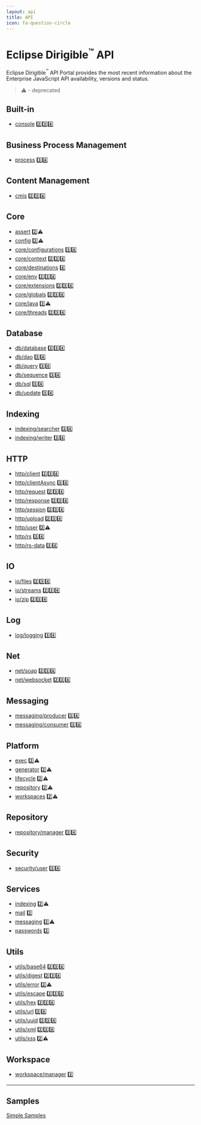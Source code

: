 ```yaml
---
layout: api
title: API
icon: fa-question-circle
---
```


Eclipse Dirigible<sup>&trade;</sup> API
===

Eclipse Dirigible<sup>&trade;</sup> API Portal provides the most recent information about the Enterprise JavaScript API availability, versions and status.

> ⚠ - deprecated


Built-in
---

* [console](console.html) 2️⃣3️⃣4️⃣

Business Process Management
---

* [process](bpm_process.html) 3️⃣4️⃣


Content Management
---

* [cmis](cmis.html) 2️⃣3️⃣4️⃣


Core
---

* [assert](core_assert.html) 2️⃣⚠
* [config](core_config.html) 2️⃣⚠
* [core/configurations](core_configurations.html) 3️⃣4️⃣
* [core/context](core_context.html) 2️⃣3️⃣4️⃣
* [core/destinations](core_destinations.html) 4️⃣
* [core/env](core_env.html) 2️⃣3️⃣4️⃣
* [core/extensions](core_extensions.html) 2️⃣3️⃣4️⃣
* [core/globals](core_globals.html) 2️⃣3️⃣4️⃣
* [core/java](core_java.html) 3️⃣⚠
* [core/threads](core_threads.html) 2️⃣3️⃣4️⃣


Database
---

* [db/database](database.html) 2️⃣3️⃣4️⃣
* [db/dao](database_dao.html) 3️⃣4️⃣
* [db/query](database_query.html) 3️⃣4️⃣
* [db/sequence](database_sequence.html) 3️⃣4️⃣
* [db/sql](database_sql.html) 3️⃣4️⃣
* [db/update](database_update.html) 3️⃣4️⃣


Indexing
---

* [indexing/searcher](indexing_searcher.html) 3️⃣4️⃣
* [indexing/writer](indexing_writer.html) 3️⃣4️⃣


HTTP
---

* [http/client](http_client.html) 2️⃣3️⃣4️⃣
* [http/clientAsync](http_client_async.html) 3️⃣4️⃣
* [http/request](http_request.html) 2️⃣3️⃣4️⃣
* [http/response](http_response.html) 2️⃣3️⃣4️⃣
* [http/session](http_session.html) 2️⃣3️⃣4️⃣
* [http/upload](http_upload.html) 2️⃣3️⃣4️⃣
* [http/user](http_user.html) 2️⃣⚠
* [http/rs](http_rs.html) 3️⃣4️⃣
* [http/rs-data](http_rs-data.html) 3️⃣4️⃣


IO
---

* [io/files](io_files.html) 2️⃣3️⃣4️⃣
* [io/streams](io_streams.html) 2️⃣3️⃣4️⃣
* [io/zip](io_zip.html) 2️⃣3️⃣4️⃣


Log
---

* [log/logging](log_logging.html) 3️⃣4️⃣


Net
---

* [net/soap](soap.html) 2️⃣3️⃣4️⃣
* [net/websocket](websocket.html) 2️⃣3️⃣4️⃣


Messaging
---

* [messaging/producer](messaging_producer.html) 3️⃣4️⃣
* [messaging/consumer](messaging_consumer.html) 3️⃣4️⃣


Platform
---

* [exec](exec.html) 2️⃣⚠
* [generator](generator.html) 2️⃣⚠
* [lifecycle](lifecycle.html) 2️⃣⚠
* [repository](repository.html) 2️⃣⚠
* [workspaces](workspaces.html) 2️⃣⚠

Repository
---

* [repository/manager](repository_manager.html) 3️⃣4️⃣

Security
---

* [security/user](security_user.html) 3️⃣4️⃣


Services
---

* [indexing](indexing.html) 2️⃣⚠
* [mail](mail.html) 2️⃣
* [messaging](messaging.html) 2️⃣⚠
* [passwords](passwords.html) 2️⃣


Utils
---

* [utils/base64](utils_base64.html) 2️⃣3️⃣4️⃣
* [utils/digest](utils_digest.html) 2️⃣3️⃣4️⃣
* [utils/error](utils_error.html) 2️⃣⚠
* [utils/escape](utils_error.html) 2️⃣3️⃣4️⃣
* [utils/hex](utils_hex.html) 2️⃣3️⃣4️⃣
* [utils/url](utils_url.html) 3️⃣4️⃣
* [utils/uuid](utils_uuid.html) 2️⃣3️⃣4️⃣
* [utils/xml](utils_xml.html) 2️⃣3️⃣4️⃣
* [utils/xss](utils_xss.html) 2️⃣⚠

Workspace
---

* [workspace/manager](workspace_manager.html) 3️⃣

---

Samples
---

[Simple Samples](../samples/index.html)

